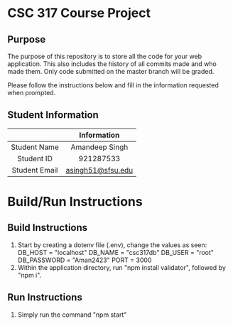 # CSC 317 Course Project

## Purpose

The purpose of this repository is to store all the code for your web application. This also includes the history of all commits made and who made them. Only code submitted on the master branch will be graded.

Please follow the instructions below and fill in the information requested when prompted.

## Student Information

|               | Information   |
|:-------------:|:-------------:|
| Student Name  | Amandeep Singh|
| Student ID    | 921287533     |
| Student Email | asingh51@sfsu.edu|



# Build/Run Instructions

## Build Instructions
1. Start by creating a dotenv file (.env), change the values as seen:
    DB_HOST = "localhost"
    DB_NAME = "csc317db"
    DB_USER = "root"
    DB_PASSWORD = "Aman2423"
    PORT = 3000
2. Within the application directory, run "npm install validator", followed by "npm i".

## Run Instructions
1. Simply run the command "npm start"
